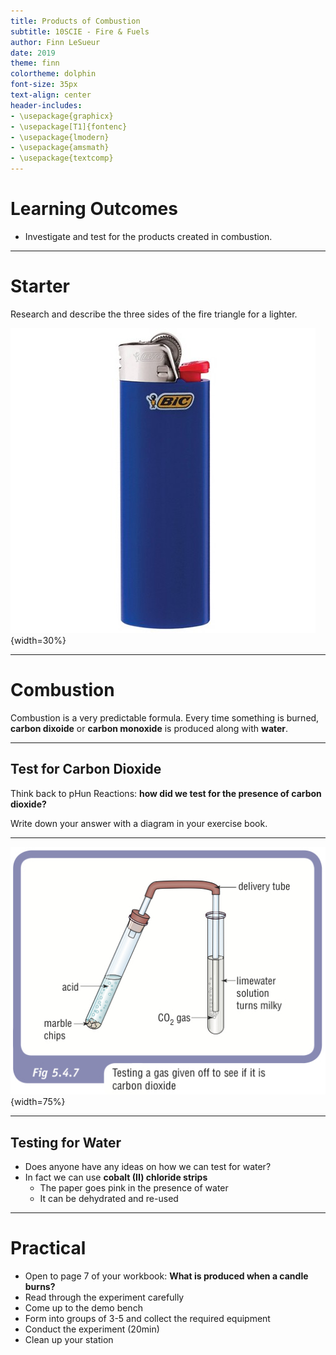 ```yaml
---
title: Products of Combustion
subtitle: 10SCIE - Fire & Fuels
author: Finn LeSueur
date: 2019
theme: finn
colortheme: dolphin
font-size: 35px
text-align: center
header-includes:
- \usepackage{graphicx}
- \usepackage[T1]{fontenc}
- \usepackage{lmodern}
- \usepackage{amsmath}
- \usepackage{textcomp}
---
```


# Learning Outcomes

- Investigate and test for the products created in combustion.

---

# Starter

Research and describe the three sides of the fire triangle for a lighter.

![Lighter](../assets/4-lighter.jpg){width=30%}

---

# Combustion

Combustion is a very predictable formula. Every time something is burned, __carbon dixoide__ or __carbon monoxide__ is produced along with __water__.

---

## Test for Carbon Dioxide

Think back to pHun Reactions: __how did we test for the presence of carbon dioxide?__

Write down your answer with a diagram in your exercise book.

---

![](../assets/4-limewater-test.jpg){width=75%}

---

## Testing for Water

- Does anyone have any ideas on how we can test for water?
- In fact we can use __cobalt (II) chloride strips__
    - The paper goes pink in the presence of water
    - It can be dehydrated and re-used

---

# Practical

- Open to page 7 of your workbook: __What is produced when a candle burns?__
- Read through the experiment carefully
- Come up to the demo bench
- Form into groups of 3-5 and collect the required equipment
- Conduct the experiment (20min)
- Clean up your station
